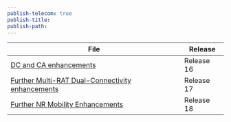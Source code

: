 ```yaml
---
publish-telecom: true
publish-title: 
publish-path: 
---
```


| File                                                                                                                                         | Release    |
| -------------------------------------------------------------------------------------------------------------------------------------------- | ---------- |
| [DC and CA enhancements](./Release%2016/DC%20and%20CA%20enhancements.md)                                                     | Release 16 |
| [Further Multi-RAT Dual-Connectivity enhancements](./Release%2017/Further%20Multi-RAT%20Dual-Connectivity%20enhancements.md) | Release 17 |
| [Further NR Mobility Enhancements](./Release%2018/Further%20NR%20Mobility%20Enhancements.md)                                 | Release 18 |
